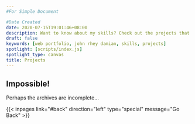 ```yaml
---
#For Simple Document

#Date Created
date: 2020-07-15T19:01:46+08:00
description: Want to know about my skills? Check out the projects that I've created so far! This list contains academic and creative projects and concepts that I think fascinating and fun.
draft: false
keywords: [web portfolio, john rhey damian, skills, projects]
spotlight: [scripts/index.js]
spotlight_type: canvas
title: Projects
---
```


<section>

# Impossible!
Perhaps the archives are incomplete...  
  
{{< inpages link="#back" direction="left" type="special" message="Go Back" >}}
</section>